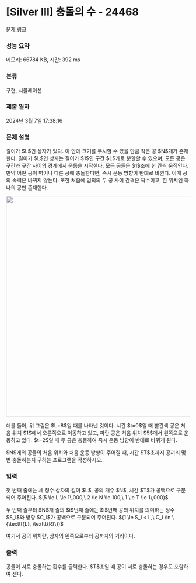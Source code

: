 # [Silver III] 충돌의 수 - 24468 

[문제 링크](https://www.acmicpc.net/problem/24468) 

### 성능 요약

메모리: 66784 KB, 시간: 392 ms

### 분류

구현, 시뮬레이션

### 제출 일자

2024년 3월 7일 17:38:16

### 문제 설명

<p>길이가 $L$인 상자가 있다. 이 안에 크기를 무시할 수 있을 만큼 작은 공 $N$개가 존재한다. 길이가 $L$인 상자는 길이가 $1$인 구간 $L$개로 분할할 수 있으며, 모든 공은 구간과 구간 사이의 경계에서 운동을 시작한다. 모든 공들은 $1$초에 한 칸씩 움직인다. 만약 어떤 공이 벽이나 다른 공에 충돌한다면, 즉시 운동 방향이 반대로 바뀐다. 이때 공의 속력은 바뀌지 않는다. 또한 처음에 임의의 두 공 사이 간격은 짝수이고, 한 위치엔 하나의 공만 존재한다.</p>

<p style="text-align: center;"><img alt="" src="https://upload.acmicpc.net/21048628-aca2-464b-a0fe-5edc24b601ab/-/preview/" style="height: 603px; width: 800px;"></p>

<p>예를 들어, 위 그림은 $L=8$일 때를 나타낸 것이다. 시간 $t=0$일 때 빨간색 공은 처음 위치 $1$에서 오른쪽으로 이동하고 있고, 파란 공은 처음 위치 $5$에서 왼쪽으로 운동하고 있다. $t=2$일 때 두 공은 충돌하여 즉시 운동 방향이 반대로 바뀌게 된다.</p>

<p>$N$개의 공들의 처음 위치와 처음 운동 방향이 주어질 때, 시간 $T$초까지 공끼리 몇 번 충돌하는지 구하는 프로그램을 작성하시오.</p>

### 입력 

 <p>첫 번째 줄에는 세 정수 상자의 길이 $L$, 공의 개수 $N$, 시간 $T$가 공백으로 구분되어 주어진다. $(5 \le L \le 1\,000,\ 2 \le N \le 100,\  1 \le T \le 1\,000)$</p>

<p>두 번째 줄부터 $N$개 줄의 $i$번째 줄에는 $i$번째 공의 위치를 의미하는 정수 $S_i$와 방향 $C_i$가 공백으로 구분되어 주어진다. $(1 \le S_i < L,\ C_i \in \{\texttt{L}, \texttt{R}\})$</p>

<p>여기서 공의 위치란, 상자의 왼쪽으로부터 공까지의 거리이다.</p>

### 출력 

 <p>공들이 서로 충돌하는 횟수를 출력한다. $T$초일 때 공이 서로 충돌하는 경우도 포함하여 센다.</p>

